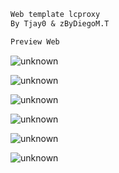 
```diff
Web template lcproxy
By Tjay0 & zByDiegoM.T
```

```diff
Preview Web
```
![unknown](https://user-images.githubusercontent.com/70555673/164527527-6d5bbfc6-fbbc-4974-a291-bfa3ac1b95ba.png)

![unknown](https://user-images.githubusercontent.com/70555673/164527219-472257f7-42f9-422c-8a67-93c678dee310.png)

![unknown](https://user-images.githubusercontent.com/70555673/164527326-07286dc4-f4a3-46da-b029-64be5a6058d1.png)

![unknown](https://user-images.githubusercontent.com/70555673/164527369-cec2996e-f401-49e1-830d-ea9b92c62bed.png)

![unknown](https://user-images.githubusercontent.com/70555673/164527445-1e444222-b557-4327-9079-99a1b33d2b8f.png)

![unknown](https://user-images.githubusercontent.com/70555673/164527474-359570c9-f6af-484a-9bb4-89315d1c0ea3.png)
